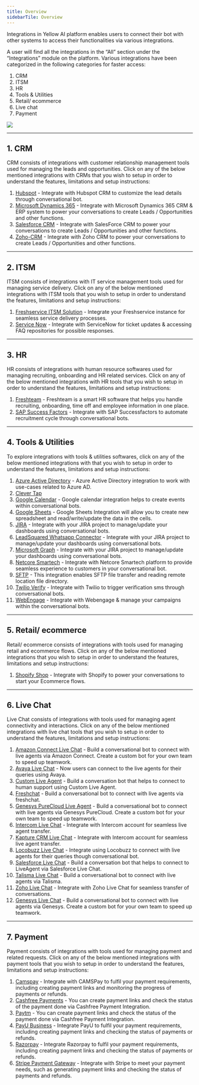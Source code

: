 ```yaml
---
title: Overview
sidebarTile: Overview
---
```



Integrations in Yellow AI platform enables users to connect their bot with other systems to access their functionalities via various integrations.

A user will find all the integrations in the “All” section under the “Integrations” module on the platform. Various integrations have been categorized in the following categories for faster access:

1. CRM
2. ITSM
3. HR
4. Tools & Utilities
5. Retail/ ecommerce
6. Live chat
7. Payment

![](https://i.imgur.com/znB46aY.png)




---
## 1. CRM 

CRM consists of integrations with customer relationship management tools used for managing the leads and opportunities. Click on any of the below mentioned integrations with CRMs that you wish to setup in order to understand the features, limitations and setup instructions:

1. [Hubspot](https://docs.yellow.ai/docs/platform_concepts/appConfiguration/hubspot-crm) - Integrate with Hubspot CRM to customize the lead details through conversational bot.
2. [Microsoft Dynamics 365](https://docs.yellow.ai/docs/platform_concepts/appConfiguration/microsoft-dynamics) - Integrate with Microsoft Dynamics 365 CRM & ERP system to power your conversations to create Leads / Opportunities and other functions.
3. [Salesforce CRM](https://docs.yellow.ai/docs/platform_concepts/appConfiguration/salesforce-service-cloud) - Integrate with SalesForce CRM to power your conversations to create Leads / Opportunities and other functions.
4. [Zoho-CRM](https://docs.yellow.ai/docs/platform_concepts/appConfiguration/zoho-crm) - Integrate with Zoho CRM to power your conversations to create Leads / Opportunities and other functions.

---
## 2.  ITSM

ITSM consists of integrations with IT service management tools used for managing service delivery. Click on any of the below mentioned integrations with ITSM tools that you wish to setup in order to understand the features, limitations and setup instructions:

1. [Freshservice ITSM Solution](https://docs.yellow.ai/docs/platform_concepts/appConfiguration/freshservice) - Integrate your Freshservice instance for seamless service delivery processes.
2. [Service Now](https://docs.yellow.ai/docs/platform_concepts/appConfiguration/service-now) - Integrate with ServiceNow for ticket updates & accessing FAQ repositories for possible responses.

---
## 3. HR

HR consists of integrations with human resource softwares used for managing recruiting, onboarding and HR related services. Click on any of the below mentioned integrations with HR tools that you wish to setup in order to understand the features, limitations and setup instructions:

1. [Freshteam](https://docs.yellow.ai/docs/platform_concepts/appConfiguration/freshteam) - Freshteam is a smart HR software that helps you handle recruiting, onboarding, time off and employee information in one place.
2. [SAP Success Factors](https://docs.yellow.ai/docs/platform_concepts/appConfiguration/successfactors/#references) - Integrate with SAP Successfactors to automate recruitment cycle through conversational bots.

---
## 4. Tools & Utilities

To explore integrations with tools & utilities softwares, click on any of the below mentioned integrations with that you wish to setup in order to understand the features, limitations and setup instructions:

1. [Azure Active Directory](https://docs.yellow.ai/docs/platform_concepts/appConfiguration/azure-ad/#references) - Azure Active Directory integration to work with use-cases related to Azure AD.
2. [Clever Tap](https://docs.yellow.ai/docs/platform_concepts/appConfiguration/clevertap)
3. [Google Calendar](https://docs.yellow.ai/docs/platform_concepts/appConfiguration/google-calendar) - Google calendar integration helps to create events within conversational bots.
4. [Google Sheets](https://docs.yellow.ai/docs/platform_concepts/appConfiguration/google-sheets) - Google Sheets Integration will allow you to create new spreadsheet and read/write/update the data in the cells.
5. [JIRA](https://docs.yellow.ai/docs/platform_concepts/appConfiguration/jira) - Integrate with your JIRA project to manage/update your dashboards using conversational bots.
6. [LeadSquared Whatsapp Connector](https://docs.yellow.ai/docs/platform_concepts/appConfiguration/leadSquared-wa-connector) - Integrate with your JIRA project to manage/update your dashboards using conversational bots.
7. [Microsoft Graph](https://docs.yellow.ai/docs/platform_concepts/appConfiguration/microsoft-graph) - Integrate with your JIRA project to manage/update your dashboards using conversational bots.
8. [Netcore Smartech](https://docs.yellow.ai/docs/platform_concepts/appConfiguration/netcore) - Integrate with Netcore Smartech platform to provide seamless experience to customers in your conversational bot.
9. [SFTP](https://docs.yellow.ai/docs/platform_concepts/appConfiguration/sftp) - This integration enables SFTP file transfer and reading remote location file directory.
10. [Twilio Verify](https://docs.yellow.ai/docs/platform_concepts/appConfiguration/twilio-verify) - Integrate with Twilio to trigger verification sms through conversational bots.
11. [WebEngage](https://docs.yellow.ai/docs/platform_concepts/appConfiguration/webengage) - Integrate with Webengage & manage your campaigns within the conversational bots.

---
## 5. Retail/ ecommerce

Retail/ ecommerce consists of integrations with tools used for managing retail and ecommerce flows. Click on any of the below mentioned integrations that you wish to setup in order to understand the features, limitations and setup instructions:

1. [Shopify Shop](https://docs.yellow.ai/docs/platform_concepts/appConfiguration/shopify) - Integrate with Shopify to power your conversations to start your Ecommerce flows.

---
## 6. Live Chat

Live Chat consists of integrations with tools used for managing agent connectivity and interactions. Click on any of the below mentioned integrations with live chat tools that you wish to setup in order to understand the features, limitations and setup instructions:

1. [Amazon Connect Live Chat](https://docs.yellow.ai/docs/platform_concepts/appConfiguration/amazon-livechat) - Build a conversational bot to connect with live agents via Amazon Connect. Create a custom bot for your own team to speed up teamwork.
2. [Avaya Live Chat](https://docs.yellow.ai/docs/platform_concepts/appConfiguration/avaya) - Now users can connect to the live agents for their queries using Avaya.
3. [Custom Live Agent](https://docs.yellow.ai/docs/platform_concepts/appConfiguration/customliveagent) - Build a conversation bot that helps to connect to human support using Custom Live Agent.
4. [Freshchat](https://docs.yellow.ai/docs/platform_concepts/appConfiguration/freshchat) - Build a conversational bot to connect with live agents via freshchat.
5. [Genesys PureCloud Live Agent](https://docs.yellow.ai/docs/platform_concepts/appConfiguration/genesys-cloud-livechat) - Build a conversational bot to connect with live agents via Genesys PureCloud. Create a custom bot for your own team to speed up teamwork.
6. [Intercom Live Chat](https://docs.yellow.ai/docs/platform_concepts/appConfiguration/intercom-livechat) - Integrate with Intercom account for seamless live agent transfer.
7. [Kapture CRM Live Chat](https://docs.yellow.ai/docs/platform_concepts/appConfiguration/kapture-crm) - Integrate with Intercom account for seamless live agent transfer.
8. [Locobuzz Live Chat](https://docs.yellow.ai/docs/platform_concepts/appConfiguration/locobuzz-livechat) - Integrate using Locobuzz to connect with live agents for their queries though conversational bot.
9. [Salesforce Live Chat](https://docs.yellow.ai/docs/platform_concepts/appConfiguration/salesforce-service-cloud) - Build a conversation bot that helps to connect to LiveAgent via Salesforce Live Chat.
10. [Talisma Live Chat](https://docs.yellow.ai/docs/platform_concepts/appConfiguration/talisma) - Build a conversational bot to connect with live agents via Talisma.
11. [Zoho Live Chat](https://docs.yellow.ai/docs/platform_concepts/appConfiguration/zoho-live-chat) - Integrate with Zoho Live Chat for seamless transfer of conversations.
12. [Genesys Live Chat](https://docs.yellow.ai/docs/platform_concepts/appConfiguration/genesys) - Build a conversational bot to connect with live agents via Genesys. Create a custom bot for your own team to speed up teamwork.

---
## 7. Payment

Payment consists of integrations with tools used for managing payment and related requests. Click on any of the below mentioned integrations with payment tools that you wish to setup in order to understand the features, limitations and setup instructions:

1. [Camspay](https://docs.yellow.ai/docs/platform_concepts/appConfiguration/camspay) - Integrate with CAMSPay to fulfil your payment requirements, including creating payment links and monitoring the progress of payments or refunds.
2. [Cashfree Payments](https://docs.yellow.ai/docs/platform_concepts/appConfiguration/camspay) - You can create payment links and check the status of the payment done via Cashfree Payment Integration.
3. [Paytm](https://docs.yellow.ai/docs/platform_concepts/appConfiguration/paytm) - You can create payment links and check the status of the payment done via Cashfree Payment Integration.
4. [PayU Business](https://docs.yellow.ai/docs/platform_concepts/appConfiguration/payuBiz) - Integrate PayU to fulfil your payment requirements, including creating payment links and checking the status of payments or refunds.
5. [Razorpay](https://docs.yellow.ai/docs/platform_concepts/appConfiguration/razorpay/) - Integrate Razorpay to fulfil your payment requirements, including creating payment links and checking the status of payments or refunds.
6. [Stripe Payment Gateway](https://docs.yellow.ai/docs/platform_concepts/appConfiguration/stripe) - Integrate with Stripe to meet your payment needs, such as generating payment links and checking the status of payments and refunds.


 














